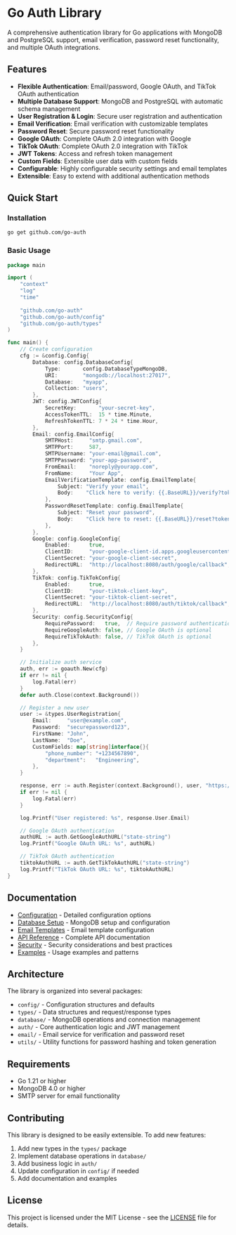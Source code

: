 # Go Auth Library

A comprehensive authentication library for Go applications with MongoDB and PostgreSQL support, email verification, password reset functionality, and multiple OAuth integrations.

## Features

- **Flexible Authentication**: Email/password, Google OAuth, and TikTok OAuth authentication
- **Multiple Database Support**: MongoDB and PostgreSQL with automatic schema management
- **User Registration & Login**: Secure user registration and authentication
- **Email Verification**: Email verification with customizable templates
- **Password Reset**: Secure password reset functionality
- **Google OAuth**: Complete OAuth 2.0 integration with Google
- **TikTok OAuth**: Complete OAuth 2.0 integration with TikTok
- **JWT Tokens**: Access and refresh token management
- **Custom Fields**: Extensible user data with custom fields
- **Configurable**: Highly configurable security settings and email templates
- **Extensible**: Easy to extend with additional authentication methods

## Quick Start

### Installation

```bash
go get github.com/go-auth
```

### Basic Usage

```go
package main

import (
    "context"
    "log"
    "time"
    
    "github.com/go-auth"
    "github.com/go-auth/config"
    "github.com/go-auth/types"
)

func main() {
    // Create configuration
    cfg := &config.Config{
        Database: config.DatabaseConfig{
            Type:       config.DatabaseTypeMongoDB,
            URI:        "mongodb://localhost:27017",
            Database:   "myapp",
            Collection: "users",
        },
        JWT: config.JWTConfig{
            SecretKey:       "your-secret-key",
            AccessTokenTTL:  15 * time.Minute,
            RefreshTokenTTL: 7 * 24 * time.Hour,
        },
        Email: config.EmailConfig{
            SMTPHost:     "smtp.gmail.com",
            SMTPPort:     587,
            SMTPUsername: "your-email@gmail.com",
            SMTPPassword: "your-app-password",
            FromEmail:    "noreply@yourapp.com",
            FromName:     "Your App",
            EmailVerificationTemplate: config.EmailTemplate{
                Subject: "Verify your email",
                Body:    "Click here to verify: {{.BaseURL}}/verify?token={{.Token}}",
            },
            PasswordResetTemplate: config.EmailTemplate{
                Subject: "Reset your password",
                Body:    "Click here to reset: {{.BaseURL}}/reset?token={{.Token}}",
            },
        },
        Google: config.GoogleConfig{
            Enabled:      true,
            ClientID:     "your-google-client-id.apps.googleusercontent.com",
            ClientSecret: "your-google-client-secret",
            RedirectURL:  "http://localhost:8080/auth/google/callback",
        },
        TikTok: config.TikTokConfig{
            Enabled:      true,
            ClientID:     "your-tiktok-client-key",
            ClientSecret: "your-tiktok-client-secret",
            RedirectURL:  "http://localhost:8080/auth/tiktok/callback",
        },
        Security: config.SecurityConfig{
            RequirePassword:   true,  // Require password authentication
            RequireGoogleAuth: false, // Google OAuth is optional
            RequireTikTokAuth: false, // TikTok OAuth is optional
        },
    }

    // Initialize auth service
    auth, err := goauth.New(cfg)
    if err != nil {
        log.Fatal(err)
    }
    defer auth.Close(context.Background())

    // Register a new user
    user := &types.UserRegistration{
        Email:     "user@example.com",
        Password:  "securepassword123",
        FirstName: "John",
        LastName:  "Doe",
        CustomFields: map[string]interface{}{
            "phone_number": "+1234567890",
            "department":   "Engineering",
        },
    }

    response, err := auth.Register(context.Background(), user, "https://yourapp.com")
    if err != nil {
        log.Fatal(err)
    }

    log.Printf("User registered: %s", response.User.Email)

    // Google OAuth authentication
    authURL := auth.GetGoogleAuthURL("state-string")
    log.Printf("Google OAuth URL: %s", authURL)

    // TikTok OAuth authentication
    tiktokAuthURL := auth.GetTikTokAuthURL("state-string")
    log.Printf("TikTok OAuth URL: %s", tiktokAuthURL)
}
```

## Documentation

- [Configuration](docs/configuration.md) - Detailed configuration options
- [Database Setup](docs/database.md) - MongoDB setup and configuration
- [Email Templates](docs/email-templates.md) - Email template configuration
- [API Reference](docs/api-reference.md) - Complete API documentation
- [Security](docs/security.md) - Security considerations and best practices
- [Examples](docs/examples.md) - Usage examples and patterns

## Architecture

The library is organized into several packages:

- `config/` - Configuration structures and defaults
- `types/` - Data structures and request/response types
- `database/` - MongoDB operations and connection management
- `auth/` - Core authentication logic and JWT management
- `email/` - Email service for verification and password reset
- `utils/` - Utility functions for password hashing and token generation

## Requirements

- Go 1.21 or higher
- MongoDB 4.0 or higher
- SMTP server for email functionality

## Contributing

This library is designed to be easily extensible. To add new features:

1. Add new types in the `types/` package
2. Implement database operations in `database/`
3. Add business logic in `auth/`
4. Update configuration in `config/` if needed
5. Add documentation and examples

## License

This project is licensed under the MIT License - see the [LICENSE](LICENSE) file for details.